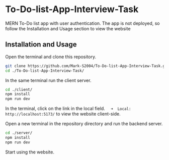 # To-Do-list-App-Interview-Task

MERN To-Do list app with user authentication. The app is not deployed, so follow the Installation and Usage section to view the website

## Installation and Usage

Open the terminal and clone this repository.

```bash
git clone https://github.com/Mark-S2004/To-Do-list-App-Interview-Task.git
cd ./To-Do-list-App-Interview-Task/
```

In the same terminal run the client server.

```bash
cd ./client/
npm install
npm run dev
```

In the terminal, click on the link in the local field. `  ➜  Local:   http://localhost:5173/` to view the website client-side.

Open a new terminal in the repository directory and run the backend server.

```bash
cd ./server/
npm install
npm run dev
```

Start using the website.
